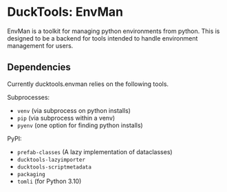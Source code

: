 # DuckTools: EnvMan #

EnvMan is a toolkit for managing python environments from python. This is designed to be
a backend for tools intended to handle environment management for users.

## Dependencies ##

Currently ducktools.envman relies on the following tools.

Subprocesses:
* `venv` (via subprocess on python installs)
* `pip` (via subprocess within a venv)
* `pyenv` (one option for finding python installs)

PyPI: 
* `prefab-classes` (A lazy implementation of dataclasses)
* `ducktools-lazyimporter`
* `ducktools-scriptmetadata`
* `packaging`
* `tomli` (for Python 3.10)
